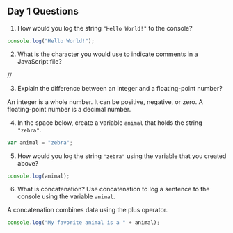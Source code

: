 ## Day 1 Questions

1. How would you log the string `"Hello World!"` to the console?
```javascript
console.log("Hello World!");
```

2. What is the character you would use to indicate comments in a JavaScript file?

//

3. Explain the difference between an integer and a floating-point number?

An integer is a whole number. It can be positive, negative, or zero. A floating-point number is a decimal number.

4. In the space below, create a variable `animal` that holds the string `"zebra"`.

```javascript
var animal = "zebra";
```

5. How would you log the string `"zebra"` using the variable that you created above?

```javascript
console.log(animal);
```

6. What is concatenation? Use concatenation to log a sentence to the console using the variable `animal`.

A concatenation combines data using the plus operator.
```javascript
console.log("My favorite animal is a " + animal);
```

